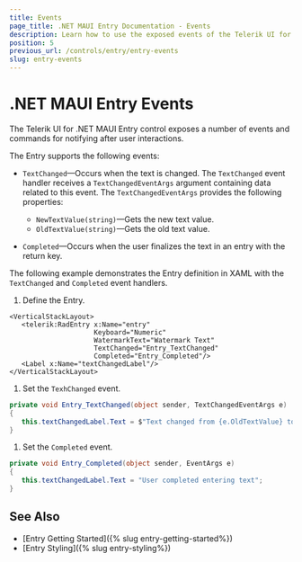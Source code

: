```yaml
---
title: Events
page_title: .NET MAUI Entry Documentation - Events
description: Learn how to use the exposed events of the Telerik UI for .NET MAUI Entry control.
position: 5
previous_url: /controls/entry/entry-events
slug: entry-events
---
```


# .NET MAUI Entry Events

The Telerik UI for .NET MAUI Entry control exposes a number of events and commands for notifying after user interactions.

The Entry supports the following events:

* `TextChanged`&mdash;Occurs when the text is changed. The `TextChanged` event handler receives a `TextChangedEventArgs` argument containing data related to this event. The `TextChangedEventArgs` provides the following properties:
	* `NewTextValue(string)`&mdash;Gets the new text value.
	* `OldTextValue(string)`&mdash;Gets the old text value.

* `Completed`&mdash;Occurs when the user finalizes the text in an entry with the return key.

The following example demonstrates the Entry definition in XAML with the `TextChanged` and `Completed` event handlers.

1. Define the Entry.

 ```XAML
<VerticalStackLayout>
    <telerik:RadEntry x:Name="entry"
                      Keyboard="Numeric"
                      WatermarkText="Watermark Text"
                      TextChanged="Entry_TextChanged"
                      Completed="Entry_Completed"/>
    <Label x:Name="textChangedLabel"/>
</VerticalStackLayout>
 ```

1. Set the `TexhChanged` event.

 ```C#
private void Entry_TextChanged(object sender, TextChangedEventArgs e)
{
    this.textChangedLabel.Text = $"Text changed from {e.OldTextValue} to {e.NewTextValue}";
}
 ```

1. Set the `Completed` event.

 ```C#
private void Entry_Completed(object sender, EventArgs e)
{
    this.textChangedLabel.Text = "User completed entering text";
}
 ```

## See Also

- [Entry Getting Started]({% slug entry-getting-started%})
- [Entry Styling]({% slug entry-styling%})
